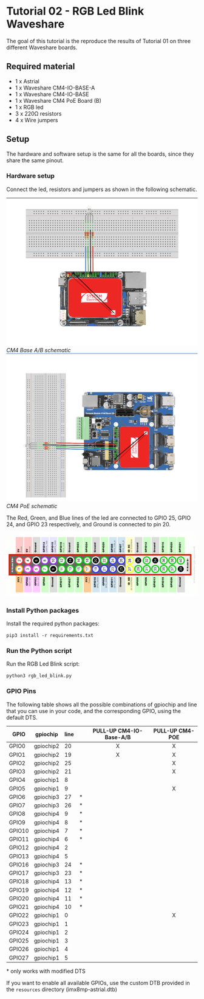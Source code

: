 # Tutorial 02 - RGB Led Blink Waveshare
The goal of this tutorial is the reproduce the results of Tutorial 01 on three different Waveshare boards.

## Required material
* 1 x Astrial
* 1 x Waveshare CM4-IO-BASE-A
* 1 x Waveshare CM4-IO-BASE
* 1 x Waveshare CM4 PoE Board (B)
* 1 x RGB led
* 3 x 220Ω resistors
* 4 x Wire jumpers

## Setup
The hardware and software setup is the same for all the boards, since they share the same pinout.

### Hardware setup
Connect the led, resistors and jumpers as shown in the following schematic.

![CM4 Base A/B schematic](images/schematic_cm4_base.png)
*CM4 Base A/B schematic*
![CM4 PoE schematic](images/schematic_cm4_poe.png)
*CM4 PoE schematic*

The Red, Green, and Blue lines of the led are connected to GPIO 25, GPIO 24, and GPIO 23 respectively, and Ground is connected to pin 20.

![GPIO Diagram](images/GPIO.png)

### Install Python packages
Install the required python packages:
```
pip3 install -r requirements.txt
```

### Run the Python script
Run the RGB Led Blink script:
```
python3 rgb_led_blink.py
```

### GPIO Pins
The following table shows all the possible combinations of gpiochip and line that you can use in your code, and the corresponding GPIO, using the default DTS. 

|  GPIO  | gpiochip  | line |   | PULL-UP CM4-IO-Base-A/B | PULL-UP CM4-POE |
|--------|-----------|------|---|:-----------------------:|:---------------:|
| GPIO0  | gpiochip2 |   20 |   |               X         |        X        |
| GPIO1  | gpiochip2 |   19 |   |               X         |        X        |
| GPIO2  | gpiochip2 |   25 |   |                         |        X        |
| GPIO3  | gpiochip2 |   21 |   |                         |        X        |
| GPIO4  | gpiochip1 |    8 |   |                         |                 |
| GPIO5  | gpiochip1 |    9 |   |                         |        X        |
| GPIO6  | gpiochip3 |   27 | * |                         |                 |
| GPIO7  | gpiochip3 |   26 | * |                         |                 |
| GPIO8  | gpiochip4 |    9 | * |                         |                 |
| GPIO9  | gpiochip4 |    8 | * |                         |                 |
| GPIO10 | gpiochip4 |    7 | * |                         |                 |
| GPIO11 | gpiochip4 |    6 | * |                         |                 |
| GPIO12 | gpiochip4 |    2 |   |                         |                 |
| GPIO13 | gpiochip4 |    5 |   |                         |                 |
| GPIO16 | gpiochip3 |   24 | * |                         |                 |
| GPIO17 | gpiochip3 |   23 | * |                         |                 |
| GPIO18 | gpiochip4 |   13 | * |                         |                 |
| GPIO19 | gpiochip4 |   12 | * |                         |                 |
| GPIO20 | gpiochip4 |   11 | * |                         |                 |
| GPIO21 | gpiochip4 |   10 | * |                         |                 |
| GPIO22 | gpiochip1 |    0 |   |                         |        X        |
| GPIO23 | gpiochip1 |    1 |   |                         |                 |
| GPIO24 | gpiochip1 |    2 |   |                         |                 |
| GPIO25 | gpiochip1 |    3 |   |                         |                 |
| GPIO26 | gpiochip1 |    4 |   |                         |                 |
| GPIO27 | gpiochip1 |    5 |   |                         |                 |


\* only works with modified DTS

If you want to enable all available GPIOs, use the custom DTB provided in the `resources` directory (imx8mp-astrial.dtb)